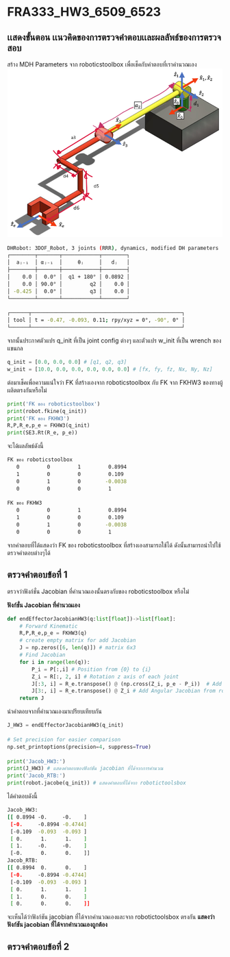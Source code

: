 # FRA333_HW3_6509_6523
## เเสดงขั้นตอน เเนวคิดของการตรวจคำตอบเเละผลลัพธ์ของการตรวจสอบ
สร้าง MDH Parameters จาก roboticstoolbox เพื่อเช็คกับคำตอบที่เราคำนวณเอง
![ภาพขนาดแขนกล](image.png)

```bash
DHRobot: 3DOF_Robot, 3 joints (RRR), dynamics, modified DH parameters
┌────────┬───────┬────────────┬────────┐
│  aⱼ₋₁  │ ⍺ⱼ₋₁  │     θⱼ     │   dⱼ   │
├────────┼───────┼────────────┼────────┤
│    0.0 │  0.0° │  q1 + 180° │ 0.0892 │
│    0.0 │ 90.0° │         q2 │    0.0 │
│ -0.425 │  0.0° │         q3 │    0.0 │
└────────┴───────┴────────────┴────────┘

┌──────┬─────────────────────────────────────────────────┐
│ tool │ t = -0.47, -0.093, 0.11; rpy/xyz = 0°, -90°, 0° │
└──────┴─────────────────────────────────────────────────┘
```

จากนั้นประกาศตัวแปร q_init ที่เป็น joint config ต่างๆ และตัวแปร w_init ที่เป็น wrench ของแขนกล
```py
q_init = [0.0, 0.0, 0.0] # [q1, q2, q3]
w_init = [10.0, 0.0, 0.0, 0.0, 0.0, 0.0] # [fx, fy, fz, Nx, Ny, Nz]
```
ต่อมาเช็คเพื่อความแน่ใจว่า FK ที่สร้างเองจาก roboticstoolbox กับ FK จาก FKHW3 ของทางผู้ผลิตตรงกันหรือไม่
```py
print('FK ของ roboticstoolbox')
print(robot.fkine(q_init))
print('FK ของ FKHW3')
R,P,R_e,p_e = FKHW3(q_init)
print(SE3.Rt(R_e, p_e))
```
จะได้ผลลัพธ์ดังนี้
```bash
FK ของ roboticstoolbox
   0         0         1         0.8994
   1         0         0         0.109
   0         1         0        -0.0038
   0         0         0         1

FK ของ FKHW3
   0         0         1         0.8994
   1         0         0         0.109
   0         1         0        -0.0038
   0         0         0         1
```
จากคำตอบที่ได้แสดงว่า FK ของ roboticstoolbox ที่สร้างเองสามารถใช้ได้ ดังนั้นสามารถนำไปใช้ตรวจคำตอบต่างๆได้
## ตรวจคำตอบข้อที่ 1
ตรวจว่าฟังก์ชั่น Jacobian ที่คำนวณเองนั้นตรงกับของ roboticstoolbox หรือไม่

**ฟังก์ชั่น Jacobian ที่คำนวณเอง**
```py
def endEffectorJacobianHW3(q:list[float])->list[float]:
    # Forward Kinematic
    R,P,R_e,p_e = FKHW3(q)
    # create empty matrix for add Jacobian
    J = np.zeros([6, len(q)]) # matrix 6x3
    # Find Jacobian
    for i in range(len(q)):
        P_i = P[:,i] # Position from {0} to {i} 
        Z_i = R[:, 2, i] # Rotation z axis of each joint
        J[:3, i] = R_e.transpose() @ (np.cross(Z_i, p_e - P_i))  # Add Linear Jacobian from row 1 to row 3 that reference {e}
        J[3:, i] = R_e.transpose() @ Z_i # Add Angular Jacobian from row 4 to row 6
    return J
```
นำคำตอบจากที่คำนวณเองมาเปรียบเทียบกัน
```py
J_HW3 = endEffectorJacobianHW3(q_init)

# Set precision for easier comparison
np.set_printoptions(precision=4, suppress=True)

print('Jacob_HW3:')
print(J_HW3) # แสดงคำตอบของฟังก์ชัน jacobian ที่ได้จากการคำนวณ
print('Jacob_RTB:')
print(robot.jacobe(q_init)) # แสดงคำตอบที่ได้จาก robotictoolsbox
```
ได้คำตอบดังนี้
```bash
Jacob_HW3:
[[ 0.8994 -0.     -0.    ]
 [-0.     -0.8994 -0.4744]
 [-0.109  -0.093  -0.093 ]
 [ 0.      1.      1.    ]
 [ 1.     -0.     -0.    ]
 [-0.      0.      0.    ]]
Jacob_RTB:
[[ 0.8994  0.      0.    ]
 [-0.     -0.8994 -0.4744]
 [-0.109  -0.093  -0.093 ]
 [ 0.      1.      1.    ]
 [ 1.      0.      0.    ]
 [ 0.      0.      0.    ]]
```
จะเห็นได้ว่าฟังก์ชัน jacobian ที่ได้จากคำนวณเองและจาก robotictoolsbox ตรงกัน **แสดงว่าฟังก์ชัน jacobian ที่ได้จากคำนวณเองถูกต้อง**

## ตรวจคำตอบข้อที่ 2
